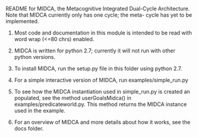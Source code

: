 README for MIDCA, the Metacognitive Integrated Dual-Cycle Architecture. Note that MIDCA currently only has one cycle; the meta- cycle has yet to be implemented.

1) Most code and documentation in this module is intended to be read with word wrap (<=80 chrs) enabled.

2) MIDCA is written for python 2.7; currently it will not run with other python versions. 

3) To install MIDCA, run the setup.py file in this folder using python 2.7.

4) For a simple interactive version of MIDCA, run examples/simple_run.py

5) To see how the MIDCA instantiation used in simple_run.py is created an populated, see the method userGoalsMidca() in examples/predicateworld.py. This method returns the MIDCA instance used in the example.

6) For an overview of MIDCA and more details about how it works, see the docs folder.
